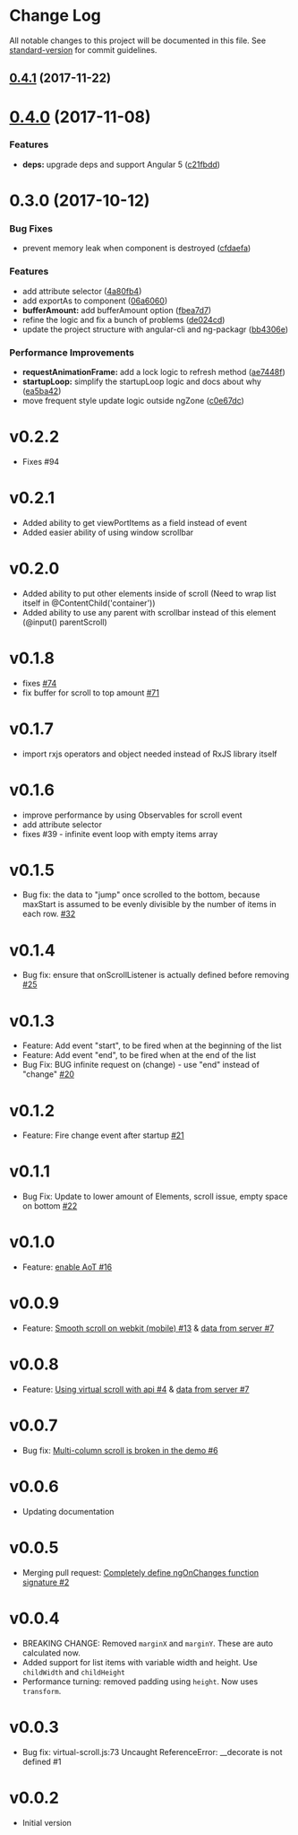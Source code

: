 # Change Log

All notable changes to this project will be documented in this file. See [standard-version](https://github.com/conventional-changelog/standard-version) for commit guidelines.

<a name="0.4.1"></a>
## [0.4.1](https://github.com/e-cloud/ngx-virtual-scroll/compare/v0.4.0...v0.4.1) (2017-11-22)



<a name="0.4.0"></a>
# [0.4.0](https://github.com/e-cloud/ngx-virtual-scroll/compare/v0.3.0...v0.4.0) (2017-11-08)


### Features

* **deps:** upgrade deps and support Angular 5 ([c21fbdd](https://github.com/e-cloud/ngx-virtual-scroll/commit/c21fbdd))



<a name="0.3.0"></a>
# 0.3.0 (2017-10-12)


### Bug Fixes

* prevent memory leak when component is destroyed ([cfdaefa](https://github.com/e-cloud/ngx-virtual-scroll/commit/cfdaefa))


### Features

* add attribute selector ([4a80fb4](https://github.com/e-cloud/ngx-virtual-scroll/commit/4a80fb4))
* add exportAs to component ([06a6060](https://github.com/e-cloud/ngx-virtual-scroll/commit/06a6060))
* **bufferAmount:** add bufferAmount option ([fbea7d7](https://github.com/e-cloud/ngx-virtual-scroll/commit/fbea7d7))
* refine the logic and fix a bunch of problems ([de024cd](https://github.com/e-cloud/ngx-virtual-scroll/commit/de024cd))
* update the project structure with angular-cli and ng-packagr ([bb4306e](https://github.com/e-cloud/ngx-virtual-scroll/commit/bb4306e))


### Performance Improvements

* **requestAnimationFrame:** add a lock logic to refresh method ([ae7448f](https://github.com/e-cloud/ngx-virtual-scroll/commit/ae7448f))
* **startupLoop:** simplify the startupLoop logic and docs about why ([ea5ba42](https://github.com/e-cloud/ngx-virtual-scroll/commit/ea5ba42))
* move frequent style update logic outside ngZone ([c0e67dc](https://github.com/e-cloud/ngx-virtual-scroll/commit/c0e67dc))




# v0.2.2

* Fixes #94

# v0.2.1

* Added ability to get viewPortItems as a field instead of event
* Added easier ability of using window scrollbar

# v0.2.0

* Added ability to put other elements inside of scroll (Need to wrap list itself in @ContentChild('container'))
* Added ability to use any parent with scrollbar instead of this element (@input() parentScroll)

# v0.1.8

* fixes [#74](https://github.com/rintoj/angular2-virtual-scroll/issues/74)
* fix buffer for scroll to top amount [#71](https://github.com/rintoj/angular2-virtual-scroll/issues/71)

# v0.1.7

* import rxjs operators and object needed instead of RxJS library itself

# v0.1.6

* improve performance by using Observables for scroll event
* add attribute selector
* fixes #39 - infinite event loop with empty items array

# v0.1.5

* Bug fix: the data to "jump" once scrolled to the bottom, because maxStart is assumed to be evenly divisible by the number of items in each row. [#32](https://github.com/rintoj/angular2-virtual-scroll/issues/32)

# v0.1.4

* Bug fix: ensure that onScrollListener is actually defined before removing [#25](https://github.com/rintoj/angular2-virtual-scroll/issues/25)

# v0.1.3

* Feature: Add event "start", to be fired when at the beginning of the list
* Feature: Add event "end", to be fired when at the end of the list
* Bug Fix: BUG infinite request on (change) - use "end" instead of "change" [#20](https://github.com/rintoj/angular2-virtual-scroll/issues/20)

# v0.1.2

* Feature: Fire change event after startup [#21](https://github.com/rintoj/angular2-virtual-scroll/issues/21)

# v0.1.1

* Bug Fix: Update to lower amount of Elements, scroll issue, empty space on bottom [#22](https://github.com/rintoj/angular2-virtual-scroll/issues/22)

# v0.1.0

* Feature: [enable AoT #16](https://github.com/rintoj/angular2-virtual-scroll/issues/16)

# v0.0.9

* Feature: [Smooth scroll on webkit (mobile) #13](https://github.com/rintoj/angular2-virtual-scroll/issues/4) & [data from server #7](https://github.com/rintoj/angular2-virtual-scroll/issues/13)

# v0.0.8

* Feature: [Using virtual scroll with api #4](https://github.com/rintoj/angular2-virtual-scroll/issues/4) & [data from server #7](https://github.com/rintoj/angular2-virtual-scroll/issues/7)

# v0.0.7

* Bug fix: [Multi-column scroll is broken in the demo #6](https://github.com/rintoj/angular2-virtual-scroll/issues/6)

# v0.0.6

* Updating documentation

# v0.0.5

* Merging pull request: [Completely define ngOnChanges function signature #2](https://github.com/rintoj/angular2-virtual-scroll/pull/2)

# v0.0.4

* BREAKING CHANGE: Removed `marginX` and `marginY`. These are auto calculated now.
* Added support for list items with variable width and height. Use `childWidth` and `childHeight`
* Performance turning: removed padding using `height`. Now uses `transform`.

# v0.0.3

* Bug fix: virtual-scroll.js:73 Uncaught ReferenceError: __decorate is not defined #1

# v0.0.2

* Initial version
